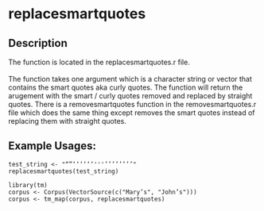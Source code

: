 # replacesmartquotes

## Description

The function is located in the replacesmartquotes.r file. <br><br>The function takes one argument which is a character string or vector that contains the smart quotes aka curly quotes. The function will return the arugement with the smart / curly quotes removed and replaced by straight quotes. There is a removesmartquotes function in the removesmartquotes.r file which does the same thing except removes the smart quotes instead of replacing them with straight quotes.


## Example Usages:

```
test_string <- "“”‘‘‘‘‘‘'''’’’’’’’’"
replacesmartquotes(test_string)
```


```
library(tm)
corpus <- Corpus(VectorSource(c("Mary’s", "John’s")))
corpus <- tm_map(corpus, replacesmartquotes)
```

